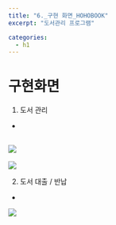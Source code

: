 ```yaml
---
title: "6._구현 화면_HOHOBOOK"
excerpt: "도서관리 프로그램"

categories:
  - h1
---
```


# 구현화면
  1. 도서 관리
  - 
  ![](https://velog.velcdn.com/images/wg_cat/post/e65f4ed4-c496-4ad2-a885-a0a614cf1124/image.png)
  - 
  ![](https://velog.velcdn.com/images/wg_cat/post/c523d0ae-80ec-4d26-a836-234d73a8cf4e/image.png)

  2. 도서 대출 / 반납
  - 
  ![](https://velog.velcdn.com/images/wg_cat/post/2660e8e1-95e4-4791-9658-242cf12a4bc2/image.png)